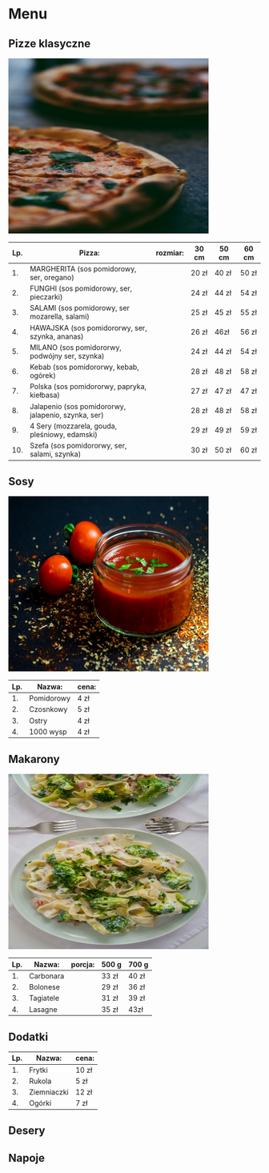 # Menu

## Pizze klasyczne


<img src = "IMG/shayan-ramesht-exSEmuA7R7k-unsplash.jpg" width = 400 height = 350>

|Lp.|Pizza:                                               |rozmiar: | 30 cm | 50 cm | 60 cm |
|---|-----------------------------------------------------|---------|-------|-------|-------|
|1.  |MARGHERITA (sos pomidorowy, ser, oregano)           |         |20 zł  | 40 zł | 50 zł |
|2.  |FUNGHI (sos pomidorowy, ser, pieczarki)             |         |24 zł  | 44 zł | 54 zł |
|3.  |SALAMI (sos pomidorowy, ser mozarella, salami)      |         |25 zł  | 45 zł | 55 zł |
|4.  |HAWAJSKA (sos pomidororwy, ser, szynka, ananas)     |         |26 zł  | 46zł  | 56 zł |
|5.  |MILANO (sos pomidororwy, podwójny ser, szynka)      |         |24 zł  | 44 zł | 54 zł |
|6.  |Kebab (sos pomidororwy, kebab, ogórek)              |         |28 zł  | 48 zł | 58 zł |
|7.  |Polska (sos pomidororwy, papryka, kiełbasa)         |         |27 zł  | 47 zł | 47 zł |
|8.  |Jalapenio (sos pomidororwy, jalapenio, szynka, ser) |         |28 zł  | 48 zł | 58 zł |
|9.  |4 Sery (mozzarela, gouda, pleśniowy, edamski)       |         |29 zł  | 49 zł | 59 zł |
|10. |Szefa (sos pomidororwy, ser, salami, szynka)        |         |30 zł  | 50 zł | 60 zł |



## Sosy

<img src ="IMG/IMG/dennis-klein-FzB_512zvP0-unsplash.jpg" width = 400 height = 350>

|Lp. |Nazwa:                        | cena:| 
|----|------------------------------|------|
|1.  |Pomidorowy                    | 4 zł |
|2.  |Czosnkowy                     | 5 zł |
|3.  |Ostry                         | 4 zł |
|4.  |1000 wysp                     | 4 zł |

## Makarony

<img src ="IMG/IMG/karolina-kolodziejczak-gRtIRzDNZQI-unsplash.jpg" width = 400 height = 350>

|Lp. |Nazwa:                                               |porcja:  | 500 g | 700 g | 
|----|-----------------------------------------------------|---------|-------|-------|
|1.  |Carbonara                                            |         | 33 zł | 40 zł |
|2.  |Bolonese                                             |         | 29 zł | 36 zł |
|3.  |Tagiatele                                            |         | 31 zł | 39 zł |
|4.  |Lasagne                                              |         | 35 zł | 43zł  |

## Dodatki

|Lp. |Nazwa:                        | cena:| 
|----|------------------------------|------|
|1.  |Frytki                        | 10 zł|
|2.  |Rukola                        | 5 zł |
|3.  |Ziemniaczki                   | 12 zł|
|4.  |Ogórki                        | 7 zł |

## Desery

## Napoje
